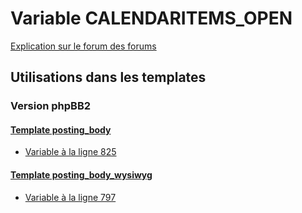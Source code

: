 # Variable CALENDARITEMS_OPEN
[Explication sur le forum des forums](http://forum.forumactif.com/t294113-listing-des-variables#CALENDARITEMS_OPEN)

## Utilisations dans les templates

### Version phpBB2

#### [Template posting_body](subsilver/posting_body.md)
* [Variable à la ligne 825](../subsilver/posting_body.tpl#L825)

#### [Template posting_body_wysiwyg](subsilver/posting_body_wysiwyg.md)
* [Variable à la ligne 797](../subsilver/posting_body_wysiwyg.tpl#L797)